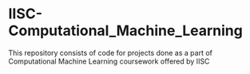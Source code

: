 # IISC-Computational_Machine_Learning
This repository consists of code for projects done as a part of Computational Machine Learning coursework offered by IISC

